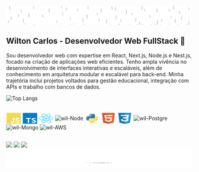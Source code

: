 <img src="https://raw.githubusercontent.com/Wiltonll/wiltonll/refs/heads/main/assets/RAIN.gif" alt="" height= "50" width="100%">

## Wilton Carlos - Desenvolvedor Web FullStack 🦦

Sou desenvolvedor web com expertise em React, Next.js, Node.js e Nest.js, focado na criação de aplicações web eficientes. Tenho ampla vivência no desenvolvimento de interfaces interativas e escaláveis, além de conhecimento em arquitetura modular e escalável para back-end. Minha trajetória inclui projetos voltados para gestão educacional, integração com APIs e trabalho com bancos de dados.

![Top Langs](https://github-readme-stats.vercel.app/api/top-langs/?username=Wiltonll&theme=tokyonight&layout=compact&cache_seconds=1800)


  <div style="display: inline_block"><br>
  <img align="center" alt="wil-Js" height="30" width="40"         src="https://raw.githubusercontent.com/devicons/devicon/master/icons/javascript/javascript-plain.svg">
  <img align="center" alt="wil-Ts" height="30" width="40" src="https://raw.githubusercontent.com/devicons/devicon/master/icons/typescript/typescript-plain.svg">
  <img align="center" alt="wil-React" height="30" width="40" src="https://raw.githubusercontent.com/devicons/devicon/master/icons/react/react-original.svg">
<img align="center" alt="wil-Node" height="30" width="40"
  src="https://cdn.jsdelivr.net/gh/devicons/devicon@latest/icons/nodejs/nodejs-original-wordmark.svg" />
    <img align="center" alt="wil-Python" height="30" width="40" src="https://raw.githubusercontent.com/devicons/devicon/master/icons/python/python-original.svg">
  <img align="center" alt="wil-HTML" height="30" width="40" src="https://raw.githubusercontent.com/devicons/devicon/master/icons/html5/html5-original.svg">
  <img align="center" alt="wil-CSS" height="30" width="40" src="https://raw.githubusercontent.com/devicons/devicon/master/icons/css3/css3-original.svg">
  <img align="center" alt="wil-Postgre" height="30" width="40" 
    src="https://cdn.jsdelivr.net/gh/devicons/devicon@latest/icons/postgresql/postgresql-plain-wordmark.svg" />
    <img align="center" alt="wil-Mongo" height="30" width="40" 
      src="https://cdn.jsdelivr.net/gh/devicons/devicon@latest/icons/mongodb/mongodb-original-wordmark.svg" />
  <img align="center" alt="wil-AWS" height="30" width="40" 
    src="https://cdn.jsdelivr.net/gh/devicons/devicon@latest/icons/amazonwebservices/amazonwebservices-original-wordmark.svg" />
</div>

##
<div>
<a href="https://instagram.com/wiltonll" target="_blank"><img src="https://img.shields.io/badge/-Instagram-%23E4405F?style=for-the-badge&logo=instagram&logoColor=white" target="_blank"></a>  
<a href = "mailto:ywiltoncm.contato@gmail.com"><img src="https://img.shields.io/badge/-Gmail-%23333?style=for-the-badge&logo=gmail&logoColor=white" target="_blank"></a> 
<a href="https://www.linkedin.com/in/wilton-cm" target="_blank"><img src="https://img.shields.io/badge/-LinkedIn-%230077B5?style=for-the-badge&logo=linkedin&logoColor=white" target="_blank"></a> 
</div>

<img src="https://raw.githubusercontent.com/Wiltonll/wiltonll/refs/heads/main/assets/RAIN2.gif" alt="" height= "50" width="100%">
